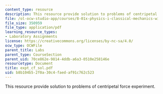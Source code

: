 ```yaml
---
content_type: resource
description: This resource provide solution to problems of centripetal force experiment.
file: /ol-ocw-studio-app/courses/8-01x-physics-i-classical-mechanics-with-an-experimental-focus-fall-2002/b8b104b52f0a30c4faedaf91c762c523_expt_cf_sol.pdf
file_size: 350959
file_type: application/pdf
learning_resource_types:
- Laboratory Assignments
license: https://creativecommons.org/licenses/by-nc-sa/4.0/
ocw_type: OCWFile
parent_title: Labs
parent_type: CourseSection
parent_uid: 70ce862e-9814-4ddb-a6a3-0510e258146e
resourcetype: Document
title: expt_cf_sol.pdf
uid: b8b104b5-2f0a-30c4-faed-af91c762c523
---
```

This resource provide solution to problems of centripetal force experiment.